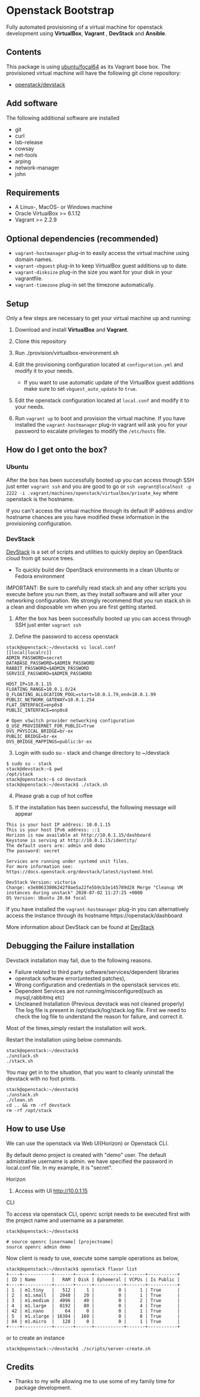 # Openstack Bootstrap

Fully automated provisioning of a virtual machine for openstack  development using **VirtualBox**, **Vagrant** , **DevStack** and **Ansible**.

## Contents

This package is using [ubuntu/focal64](https://app.vagrantup.com/ubuntu/boxes/focal64) as its Vagrant base box. The provisioned virtual machine will have the following git clone repository:

* [openstack/devstack](https://github.com/openstack/devstack.git) 

## Add software

The following additional software are installed

* git
* curl
* lsb-release
* cowsay
* net-tools
* arping
* network-manager
* john

## Requirements

* A Linux-, MacOS- or Windows machine
* Oracle VirtualBox >= 6.1.12
* Vagrant >= 2.2.9


## Optional dependencies (recommended)

* `vagrant-hostmanager` plug-in to easily access the virtual machine using domain names.
* `vagrant-vbguest` plug-in to keep VirtualBox guest additions up to date.
* `vagrant-disksize` plug-in the size you want for your disk in your vagrantfile.
* `vagrant-timezone` plug-in set the timezone automatically.


## Setup

Only a few steps are necessary to get your virtual machine up and running:

1. Download and install **VirtualBox** and **Vagrant**.

2. Clone this repository

3. Run ./provision/virtualbox-environment.sh

4. Edit the provisioning configuration located at `configuration.yml` and modify it to your needs.
    - If you want to use automatic update of the VirtualBox guest additions make sure to set `vbguest_auto_update` to `true`.

5. Edit the openstack configuration located at `local.conf` and modify it to your needs.

6. Run `vagrant up` to boot and provision the virtual machine. If you have installed the `vagrant-hostmanager` plug-in vagrant will ask you for your password to escalate privileges to modify the `/etc/hosts` file.

## How do I get onto the box?

### Ubuntu

After the box has been successfully booted up you can access through SSH just enter `vagrant ssh` and you are good to go or `ssh vagrant@localhost -p 2222 -i .vagrant/machines/openstack/virtualbox/private_key` where openstack is the hostname.

If you can't access the virtual machine through its default IP address and/or hostname chances are you have modified these information in the provisioning configuration.



### DevStack

[DevStack](https://github.com/openstack/devstack.git) is a set of scripts and utilities to quickly deploy an OpenStack cloud from git source trees.

* To quickly build dev OpenStack environments in a clean Ubuntu or Fedora environment

IMPORTANT: Be sure to carefully read stack.sh and any other scripts you execute before you run them, as they install software and will alter your networking configuration. We strongly recommend that you run stack.sh in a clean and disposable vm when you are first getting started.


1. After the box has been successfully booted up you can access through SSH just enter `vagrant ssh`

2. Define the password to access openstack
```hcl
stack@openstack:~/devstack$ vi local.conf 
[[local|localrc]]
ADMIN_PASSWORD=secret
DATABASE_PASSWORD=$ADMIN_PASSWORD
RABBIT_PASSWORD=$ADMIN_PASSWORD
SERVICE_PASSWORD=$ADMIN_PASSWORD

HOST_IP=10.0.1.15
FLOATING_RANGE=10.0.1.0/24
Q_FLOATING_ALLOCATION_POOL=start=10.0.1.79,end=10.0.1.99
PUBLIC_NETWORK_GATEWAY=10.0.1.254
FLAT_INTERFACE=enp0s8
PUBLIC_INTERFACE=enp0s8

# Open vSwitch provider networking configuration
Q_USE_PROVIDERNET_FOR_PUBLIC=True
OVS_PHYSICAL_BRIDGE=br-ex
PUBLIC_BRIDGE=br-ex
OVS_BRIDGE_MAPPINGS=public:br-ex
```

3. Login with sudo su - stack and change directory to ~/devstack
```hcl
$ sudo su - stack
stack@devstack:~$ pwd
/opt/stack
stack@openstack:~$ cd devstack
stack@openstack:~/devstack$ ./stack.sh 
```
4. Please grab a cup of hot coffee

5. If the installation has been successful, the following message will appear
```hcl
This is your host IP address: 10.0.1.15
This is your host IPv6 address: ::1
Horizon is now available at http://10.0.1.15/dashboard
Keystone is serving at http://10.0.1.15/identity/
The default users are: admin and demo
The password: secret

Services are running under systemd unit files.
For more information see: 
https://docs.openstack.org/devstack/latest/systemd.html

DevStack Version: victoria
Change: e3e80633806242f0ae5a22fe5b9cb3e145789d28 Merge "Cleanup VM instances during unstack" 2020-07-02 11:27:25 +0000
OS Version: Ubuntu 20.04 focal
```

If you have installed the `vagrant-hostmanager` plug-in you can alternatively access the instance through its hostname https://openstack/dashboard


More information about DevStack can be found at [DevStack](https://github.com/openstack/devstack.git) 

## Debugging the Failure installation

Devstack installation may fail, due to the following reasons.

* Failure related to third party software/services/dependent libraries
* openstack software error(untested patches),
* Wrong configuration and credentials in the openstack services etc.
* Dependent Services are not running/misconfigured(such as mysql,rabbitmq etc)
* Uncleaned Installation (Previous devstack was not cleaned properly)
The log file is present in /opt/stack/log/stack.log file. First we need to check the log file to understand the reason for failure, and correct it.

Most of the times,simply restart the installation will work.

Restart the installation using below commands.

```hcl
stack@openstack:~/devstack$ 
./unstack.sh
./stack.sh
```

You may get in to the situation, that you want to cleanly uninstall the devstack with no foot prints.

```hcl
stack@openstack:~/devstack$ 
./unstack.sh
./clean.sh
cd .. && rm -rf devstack
rm -rf /opt/stack
```

## How to use Use

We can use the openstack via Web UI(Horizon) or Openstack CLI.

By default demo project is created with "demo" user. The default admistrative username is admin. we have specified the password in local.conf file. In my example, it is "secret".

Horizon
1. Access with UI http://10.0.1.15

CLI

To access via openstack CLI, openrc script needs to be executed first with the project name and username as a parameter.
```hcl
stack@openstack:~/devstack$ 

# source openrc [username] [projectname]
source openrc admin demo
```
Now client is ready to use, execute some sample operations as below,

```hcl
stack@openstack:~/devstack$ openstack flavor list
+----+-----------+-------+------+-----------+-------+-----------+
| ID | Name      |   RAM | Disk | Ephemeral | VCPUs | Is Public |
+----+-----------+-------+------+-----------+-------+-----------+
| 1  | m1.tiny   |   512 |    1 |         0 |     1 | True      |
| 2  | m1.small  |  2048 |   20 |         0 |     1 | True      |
| 3  | m1.medium |  4096 |   40 |         0 |     2 | True      |
| 4  | m1.large  |  8192 |   80 |         0 |     4 | True      |
| 42 | m1.nano   |    64 |    0 |         0 |     1 | True      |
| 5  | m1.xlarge | 16384 |  160 |         0 |     8 | True      |
| 84 | m1.micro  |   128 |    0 |         0 |     1 | True      |
+----+-----------+-------+------+-----------+-------+-----------+
```
or to create an instance
```hcl
stack@openstack:~/devstack$ ./scripts/server-create.sh
```


## Credits

* Thanks to my wife allowing me to use some of my family time for package development.
